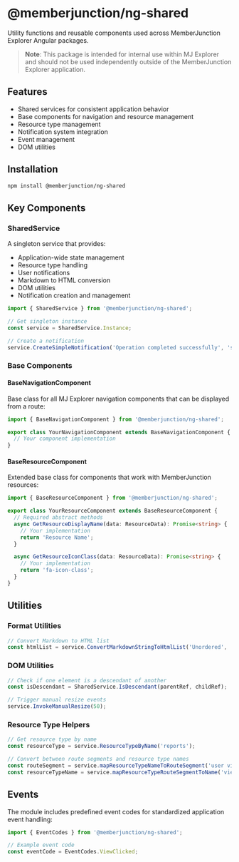 # @memberjunction/ng-shared

Utility functions and reusable components used across MemberJunction Explorer Angular packages.

> **Note**: This package is intended for internal use within MJ Explorer and should not be used independently outside of the MemberJunction Explorer application.

## Features

- Shared services for consistent application behavior
- Base components for navigation and resource management
- Resource type management
- Notification system integration
- Event management
- DOM utilities

## Installation

```bash
npm install @memberjunction/ng-shared
```

## Key Components

### SharedService

A singleton service that provides:

- Application-wide state management
- Resource type handling
- User notifications
- Markdown to HTML conversion
- DOM utilities
- Notification creation and management

```typescript
import { SharedService } from '@memberjunction/ng-shared';

// Get singleton instance
const service = SharedService.Instance;

// Create a notification
service.CreateSimpleNotification('Operation completed successfully', 'success', 3000);
```

### Base Components

#### BaseNavigationComponent

Base class for all MJ Explorer navigation components that can be displayed from a route:

```typescript
import { BaseNavigationComponent } from '@memberjunction/ng-shared';

export class YourNavigationComponent extends BaseNavigationComponent {
  // Your component implementation
}
```

#### BaseResourceComponent

Extended base class for components that work with MemberJunction resources:

```typescript
import { BaseResourceComponent } from '@memberjunction/ng-shared';

export class YourResourceComponent extends BaseResourceComponent {
  // Required abstract methods
  async GetResourceDisplayName(data: ResourceData): Promise<string> {
    // Your implementation
    return 'Resource Name';
  }

  async GetResourceIconClass(data: ResourceData): Promise<string> {
    // Your implementation
    return 'fa-icon-class';
  }
}
```

## Utilities

### Format Utilities

```typescript
// Convert Markdown to HTML list
const htmlList = service.ConvertMarkdownStringToHtmlList('Unordered', '- Item 1\n- Item 2');
```

### DOM Utilities

```typescript
// Check if one element is a descendant of another
const isDescendant = SharedService.IsDescendant(parentRef, childRef);

// Trigger manual resize events
service.InvokeManualResize(50);
```

### Resource Type Helpers

```typescript
// Get resource type by name
const resourceType = service.ResourceTypeByName('reports');

// Convert between route segments and resource type names
const routeSegment = service.mapResourceTypeNameToRouteSegment('user views');
const resourceTypeName = service.mapResourceTypeRouteSegmentToName('view');
```

## Events

The module includes predefined event codes for standardized application event handling:

```typescript
import { EventCodes } from '@memberjunction/ng-shared';

// Example event code
const eventCode = EventCodes.ViewClicked;
```